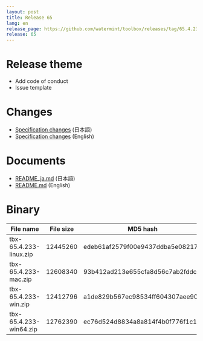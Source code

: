 ```yaml
---
layout: post
title: Release 65
lang: en
release_page: https://github.com/watermint/toolbox/releases/tag/65.4.233
release: 65
---
```


# Release theme

* Add code of conduct
* Issue template

# Changes

* [Specification changes](https://github.com/watermint/toolbox/blob/65.4.233/doc/generated_ja/changes.md) (日本語)
* [Specification changes](https://github.com/watermint/toolbox/blob/65.4.233/doc/generated/changes.md) (English)


# Documents

* [README_ja.md](https://github.com/watermint/toolbox/blob/65.4.233/README_ja.md) (日本語)
* [README.md](https://github.com/watermint/toolbox/blob/65.4.233/README.md) (English)


# Binary

| File name              | File size | MD5 hash                         | SHA256 hash                                                      |
|------------------------|-----------|----------------------------------|------------------------------------------------------------------|
| tbx-65.4.233-linux.zip | 12445260  | edeb61af2579f00e9437ddba5e082174 | c4ff14c7aba4d6db3939a9bd5dfde626cf672ad74c315debfc2dd6bc7d69a3c4 |
| tbx-65.4.233-mac.zip   | 12608340  | 93b412ad213e655cfa8d56c7ab2fddca | 9b334835139e80009a6c95f3f9859db8b628efc630e01cdf30231dad882195e9 |
| tbx-65.4.233-win.zip   | 12412796  | a1de829b567ec98534ff604307aee90d | 2e8236bf68f3fa78631362cfb058a04b4b59258b69249bd2552365d1c79185bd |
| tbx-65.4.233-win64.zip | 12762390  | ec76d524d8834a8a814f4b0f776f1c19 | d386f9d09c2b13e391ad8840be1423d405c3b7d5541292a9e4a9843d41fa12fe |


